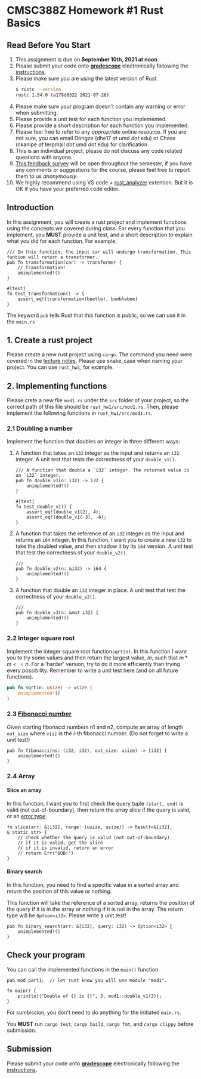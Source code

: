 CMSC388Z Homework #1
Rust Basics
===

## Read Before You Start
1. This assignment is due on **September 10th, 2021 at noon**.
2. Please submit your code onto [**gradescope**](https://www.gradescope.com/courses/291105) electronically following the [instructions](https://help.gradescope.com/article/ccbpppziu9-student-submit-work).
3. Please make sure you are using the latest version of Rust.
    ```bash
    $ rustc --version
    rustc 1.54.0 (a178d0322 2021-07-26)
    ```
4. Please make sure your program doesn't contain any warning or error when submitting.
5. Please provide a unit test for each function you implemented.
6. Please provide a short description for each function you implemented. 
7. Please feel free to refer to any *appropriate* online resource. If you are not sure, you can email Dongze (dhe17 *at* umd *dot* edu) or Chase (ckanipe *at* terpmail *dot* umd *dot* edu) for clarification.
8. This is an individual project, please do not discuss any code related questions with anyone.
9. [This feedback survey](https://forms.gle/kon3fKNB8qyXf2AB9) will be open throughout the semester, if you have any comments or suggestions for the course, please feel free to report them to us *anonymously*. 
10. We highly recommend using VS code + [rust_analyzer](https://marketplace.visualstudio.com/items?itemName=matklad.rust-analyzer) extention. But it is OK if you have your preferred code editor.
## Introduction

In this assignment, you will create a rust project and implement functions using the concepts we covered during class. For every function that you implement, you **MUST** provide a unit test, and a short description to explain what you did for each function. For example,

```rust=
/// In this function, the input car will undergo transformation. This funtion will return a transformer.
pub fn transformation(car) -> transformer {
    // Transformation!
    umimplemented!()
}

#[test]
fn test_transformation() -> {
    assert_eq!(transformation(beetle), bumblebee)
}
```

The keyword `pub` tells Rust that this function is public, so we can use it in the `main.rs`


## 1. Create a rust project

Please create a new rust project using `cargo`. The command you need were covered in the [lecture notes](https://hackmd.io/1YbT4if2S528cRbHIMqDKg?view). Please use snake_case when naming your project. You can use `rust_hw1`, for example. 

## 2. Implementing functions
Please crete a new file `mod1.rs` under the `src` folder of your project, so the correct path of this file should be `rust_hw1/src/mod1.rs`. Then, please implement the following functions in `rust_hw1/src/mod1.rs`.  

### 2.1 Doubling a number
Implement the function that doubles an integer in three different ways:
1. A function that takes an `i32` integer as the input and returns an `i32` integer. A unit test that tests the correctness of your `double_v1()`.
    ```rust=
    /// A function that double a `i32` integer. The returned value is an `i32` integer.
    pub fn double_v1(n: i32) -> i32 {
        unimplemented!()
    }
    
    #[test]
    fn test_double_v1() {
        assert_eq!(double_v1(2), 4);
        assert_eq!(double_v1(-3), -6);    
    }
    ```
2. A function that takes the reference of an `i32` integer as the input and returns an `i64` integer. In this function, I want you to create a new `i32` to take the doubled value, and then shadow it by its `i64` version. A unit test that test the correctness of your `double_v2()`.
    ```rust=
    ///
    pub fn double_v2(n: &i32) -> i64 {
        unimplemented!()
    }
    ```
3. A function that double an `i32` integer in place. A unit test that test the correctness of your `double_v2()`.
    ```rust=
    ///
    pub fn double_v3(n: &mut i32) {
        unimplemented!()
    }
    ```

### 2.2 Integer square root


Implement the integer square root function`sqrt(n)`. In this function I want you to try some values and then return the largest value, $m$, such that $m * m <= n$. For a 'harder' version, try to do it more efficiently than trying every possibility. Remember to write a unit test here (and on all future functions).

```rust
pub fn sqrt(n: usize) -> usize {
    unimplemented!()
}
```

### 2.3 [Fibonacci number](https://en.wikipedia.org/wiki/Fibonacci_number)


Given starting fibonacci numbers n1 and n2, compute an array of length `out_size` where `v[i]` is the $i$-th fibonacci number. (Do not forget to write a unit test!)

```rust=
pub fn fibonacci(ns: (i32, i32), out_size: usize) -> [i32] {
    unimplemented!()
}
```

### 2.4 Array

#### Slice an array

In this function, I want you to first check the query tuple `(start, end)` is valid (not out-of-boundary), then return the array slice if the query is valid, or an [error type](https://learning-rust.github.io/docs/e3.option_and_result.html#ok-err-for-Result-types).

```rust=
fn slice(arr: &[i32], range: (usize, usize)) -> Result<&[i32], &'static str> {
    // check whether the query is valid (not out-of-boundary)
    // if it is valid, get the slice
    // if it is invalid, return an error
    // return Err("OOB!")
}

```

#### Binary search

In this function, you need to find a specific value in a sorted array and return the position of this value or nothing.

This function will take the reference of a sorted array, returns the position of the query if it is in the array or nothing if it is not in the array. The return type will be `Option<i32>`. Please write a unit test!

```rust=
pub fn binary_search(arr: &[i32], query: i32) -> Option<i32> {
    unimplemented!()
}
```

## Check your program

You can call the implemented functions in the `main()` function. 


```rust=
pub mod part1;  // let rust know you will use module "mod1". 

fn main() {
    println!("Double of {} is {}", 3, mod1::double_v1(3));
} 
```

For sumbission, you don't need to do anything for the initiated `main.rs`.

You **MUST** run  `cargo test`, `cargo build`, `cargo fmt`, and `cargo clippy` before submission.

## Submission

Please submit your code onto [**gradescope**](https://www.gradescope.com/courses/291105) electronically following the [instructions](https://help.gradescope.com/article/ccbpppziu9-student-submit-work).


